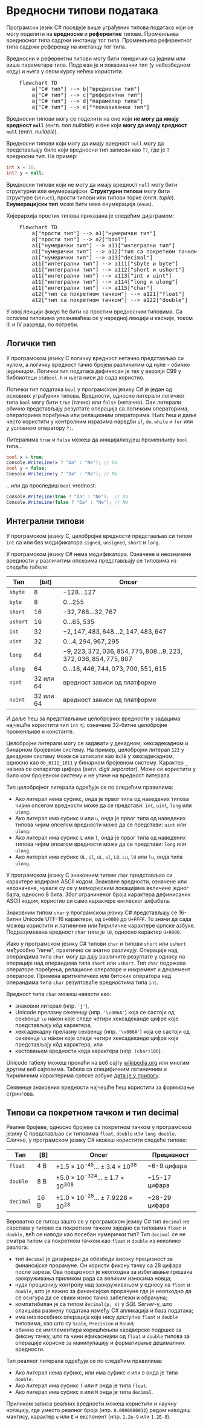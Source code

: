 # Вредносни типови података

Програмски језик C# поседује више уграђених типова података који се могу
поделити на **вредносне** и **референтне** типове. Променљива вредносног типа
садржи инстанцу тог типа. Променљива референтног типа садржи референцу на
инстанцу тог типа.

Вредносни и референтни типови могу бити генерички са једним или више параметара
типа. Подржан је и показивачки тип (у небезбедном коду) и њега у овом курсу
нећеш користити.

<pre class="mermaid">
    flowchart TD
        a["C# тип"] --> b["вредносни тип"]
        a["C# тип"] --> c["референтни тип"]
        a["C# тип"] --> d["параметар типа"]
        a["C# тип"] --> e["*показивачки тип"]
</pre>
<script type="module">
    import mermaid from 'https://cdn.jsdelivr.net/npm/mermaid@10/dist/mermaid.esm.min.mjs';
    mermaid.initialize({ startOnLoad: true });
</script>

Вредносни типови могу се поделити на оне који **не могу да имају вредност
`null`** (енгл. *non nullable*) и оне који **могу да имају вредност `null`**
(енгл. *nullable*).

Вредносни типови који могу да имају вредност `null` могу да представљају било
који вредносни тип записан као `T?`, где је `T` вредносни тип. На пример:

```cs
int x = 10;
int? y = null;
```

Вредносни типови који не могу да имају вредност `null` могу бити структурни или
енумерацијски. **Структурни типови** могу бити структуре (`struct`), прости
типови или типови торке (енгл. *tuple*). **Енумерацијски тип** може бити нека
енумерација (`enum`).

Хијерархија простих типова приказана је следећим дијаграмом:

<pre class="mermaid">
    flowchart TD
        a["прости тип"] --> a1["нумерички тип"]
        a["прости тип"] --> a2["bool"]
        a1["нумерички тип"] --> a11["интегрални тип"]
        a1["нумерички тип"] --> a12["тип са покретном тачком"]
        a1["нумерички тип"] --> a13["decimal"]
        a11["интегрални тип"] --> a111["sbyte и byte"]
        a11["интегрални тип"] --> a112["short и ushort"]
        a11["интегрални тип"] --> a113["int и uint"]
        a11["интегрални тип"] --> a114["long и ulong"]
        a11["интегрални тип"] --> a115["char"]
        a12["тип са покретном тачком"] --> a121["float"]
        a12["тип са покретном тачком"] --> a122["double"]
</pre>

У овој лекцији фокус ће бити на простим вредносним типовима. Са осталим
типовима упознаваћеш се у наредној лекцији и касније, током III и IV разреда,
по потреби.

## Логички тип

У програмском језику C логичку вредност нетачно представљао си нулом, а логичку
вредност тачно бројем различитим од нуле - обично јединицом. Логички тип
података дефинисан је тек у верзији C99 у библиотеци `stdbool.h` и њега ниси до
сада користио.

Логички тип података `bool` у програмском језику C# је један од основних
уграђених типова. Вредности, односно литерали логичког типа `bool` могу бити
`true` (тачно) или `false` (нетачно). Ови литерали обично представљају
резултате операција са логичким операторима, операторима поређења или
релационим операторима. Њих ћеш и даље често користити у контролним изразима
наредби `if`, `do`, `while` и `for` или у условном оператору `?:`.

Литералима `true` и `false` можеш да иницијализујеш променљиву `bool` типа...

```cs
bool x = true;
Console.WriteLine(x ? "Da" : "Ne"); // Da
bool y = false;
Console.WriteLine(y ? "Da" : "Ne"); // Ne
```

...или да проследиш `bool` vrednost:

```cs
Console.WriteLine(true ? "Da" : "Ne");  // Da
Console.WriteLine(false ? "Da" : "Ne"); // Ne
```

## Интегрални типови

У програмском језику C, целобројне вредности представљао си типом `int` са или
без модификатора `signed`, `unsigned`, `short` и `long`.

У програмском језику C# нема модификатора. Означене и неозначене вредности у
различитим опсезима представљају се типовима из следеће табеле:

| Тип      | $[bit]$   | Опсег                                                        |
|----------|-----------|--------------------------------------------------------------|
| `sbyte`  | 8         | $-128\ldots 127$                                             |
| `byte`   | 8         | $0\ldots 255$                                                |
| `short`  | 16        | $-32,768\ldots 32,767$                                       |
| `ushort` | 16        | $0\ldots 65,535$                                             |
| `int`    | 32        | $-2,147,483,648\ldots 2,147,483,647$                         |
| `uint`   | 32        | $0\ldots 4,294,967,295$                                      |
| `long`   | 64        | $-9,223,372,036,854,775,808\ldots 9,223,372,036,854,775,807$ |
| `ulong`  | 64        | $0\ldots 18,446,744,073,709,551,615$                         |
| `nint`   | 32 или 64 | вредност зависи од платформе                                 |
| `nuint`  | 32 или 64 | вредност зависи од платформе                                 |

И даље ћеш за представљање целобројних вредности у задацима најчешће користити
тип `int` тј. означене 32-битне целобројне променљиве и константе.

Целобројни литерали могу се задавати у декадном, хексадекадном и бинарном
бројевном систему. На пример, целобројни литерал `123` у декадном систему може
се записати као `0x7B` у хексадекадном, односно као  `0b_0111_1011` у бинарном
бројевном систему. Карактер `_` назива се сепаратор цифара (енгл.
*digit separator*). Може се користити у било ком бројевном систему и не утиче
на вредност литерала.

Тип целобројног литерала одређује се по следећим правилима:

* Ако литерал нема суфикс, онда је првог типа од наведених типова чијим опсегом
вредности може да се представи: `int`, `uint`, `long` или `ulong`.
* Ако литерал има суфикс `U` или `u`, онда је првог типа од наведених типова
чијим опсегом вредности може да се представи: `uint` или `ulong`.
* Ако литерал има суфикс `L` или `l`, онда је првог типа од наведених типова
чијим опсегом вредности може да се представи: `long` или `ulong`.
* Ако литерал има суфикс `UL`, `Ul`, `uL`, `ul`, `LU`, `Lu`, `lU` или `lu`,
онда типа `ulong`.

У програмском језику C знаковним типом `char` представљао си карактере кодиране
ASCII кодом. Знаковне вредности, означене или неозначене, чувале су се у
меморијским локацијама величине једног бајта, односно 8 бита. Због ограниченог
броја карактера дефинисаних ASCII кодом, користио си само карактере енглеског
алфабета.

Знаковним типом `char` у програмском језику C# представљају се 16-битни Unicode
UTF-16 карактери, од `U+0000` до `U+FFFF`. То значи да сада можеш користити и
латиничне или ћириличне карактере српске азбуке. Подразумевана вредност `char`
типа је `\0`, односно карактер `U+0000`.

Иако у програмском језику C# типови `char` и типови `short` или `ushort`
међусобно "личе", практично се знатно разликују. Операције над операндима типа
`char` могу да дају различите резултате у односу на операције над операндима
типа `short` или `ushort`. Тип `char` подржава операторе поређења, релационе
операторе и инкремент и декремент операторе. Примена аритметичких или битских
оператора над операндима типа `char` резултоваће вредностима типа `int`.

Вредност типа `char` можеш навести као:

* знаковни литерал (нпр. `'j'`),
* Unicode прелазну секвенцу (нпр. `'\u006A'`) која се састоји од секвенце `\u`
након које следе четири хексадеканде цифре које представљају кôд карактера,
* хексадекадну прелазну секвенцу (нпр. `'\x006A'`) која се састоји од секвенце
`\x` након које следе четири хексадеканде цифре које представљају кôд
карактера, или
* кастовањем вредности кода карактера (нпр. `(char)106`).

Unicode табелу можеш пронаћи на веб сајту
[wikipedia.org](https://en.wikipedia.org/wiki/List_of_Unicode_characters)
или многим другим веб сајтовима. Табела са специфичним латиничним и ћириличним
карактерима српске азбуке
[дата је у прилогу](../7_dodaci/unicode_karakteri.md).

Секвенце знаковних вредности најчешће ћеш користити за формирање стрингова.

## Типови са покретном тачком и тип decimal

Реалне бројеве, односно бројеве са покретном тачком у програмском језику C
представљао си типовима `float`, `double` или `long double`. Слично, у
програмском језику C# можеш користити следеће типове:

| Тип       | $[B]$ | Опсег                                               | Прецизност    |
|-----------|-------|-----------------------------------------------------|---------------|
| `float`   | 4 B   | $±1.5\times{10^{−45}}\ldots ±3.4\times{10^{38}}$    | ~6-9 цифара   |
| `double`  | 8 B   | $±5.0\times{10^{−324}}\ldots ±1.7\times{10^{308}}$  | ~15-17 цифара |
| `decimal` | 16 B  | $±1.0\times{10^{-28}}\ldots ±7.9228\times{10^{28}}$ | ~28-29 цифара |

Вероватно се питаш зашто се у програмском језику C# тип `decimal` не сврстава у
типове са покретном тачком заједно са типовима `float` и `double`, већ се
наводи као посебан нумерички тип? Тип `decimal` се не сматра типом са покретном
тачком као `float` и `double` из неколико разлога:

* тип `decimal` је дизајниран да обезбеди високу прецизност за финансијске
прорачуне. Он користи фиксну тачку са 28 цифара после зареза. Ова прецизност је
неопходна за избегавање грешака заокруживања приликом рада са великим износима
новца;
* нуди прецизнију контролу над заокруживањем у односу на `float` и `double`,
што је важно за финансијске прорачуне где је неопходно да се осигура да се
сваки износ тачно забележи и обрачуна;
* компатибилан је са типом `decimal(p, s)` у *SQL Server*-у, што олакшава
размену података између C# апликација и база података;
* има низ посебних операција које нису доступне `float` и `double` типовима,
као што су `Scale`, `Precision` и `Round`;
* обично се имплементира коришћењем хардверске подршке за фиксну тачку, што га
чини ефикаснијим од `float` и `double` типова за операције корисне за
манипулацију и форматирање децималних вредности.

Тип реалног литерала одређује се по следећим правилима:

* Ако литерал нема суфикс, или има суфикс `d` или `D` онда је типа `double`.
* Ако литерал има суфикс `f` или `F` онда је типа `float`.
* Ако литерал има суфикс `m` или `M` онда је типа `decimal`.

Приликом записа реалних вредности можеш користити и научну нотацију, где уместо
реалног броја (нпр. `0.0000000012`) редом наводиш мантису, карактер `е` или `E`
и експонент (нпр. `1.2e-9` или `1.2E-9`).
